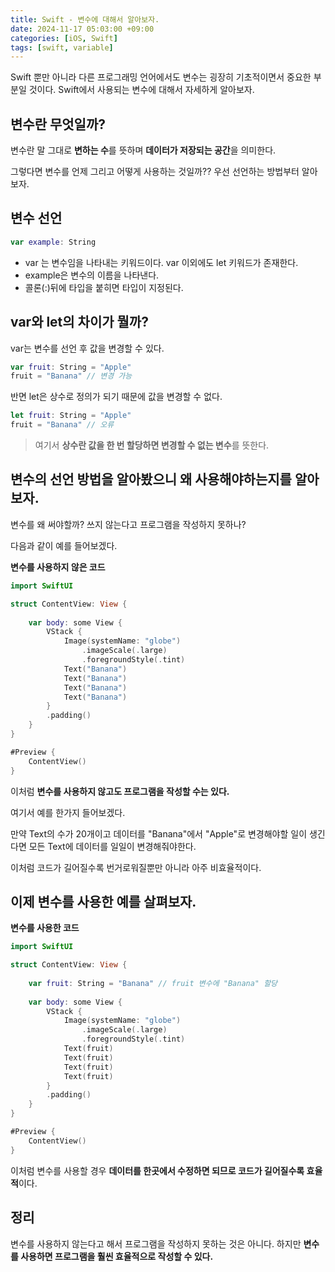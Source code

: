```yaml
---
title: Swift - 변수에 대해서 알아보자.
date: 2024-11-17 05:03:00 +09:00
categories: [iOS, Swift]
tags: [swift, variable]
---
```


Swift 뿐만 아니라 다른 프로그래밍 언어에서도 변수는 굉장히 기초적이면서 중요한 부분일 것이다. Swift에서 사용되는 변수에 대해서 자세하게 알아보자.

## **변수란 무엇일까?**
변수란 말 그대로 **변하는 수**를 뜻하며 **데이터가 저장되는 공간**을 의미한다.

그렇다면 변수를 언제 그리고 어떻게 사용하는 것일까??
우선 선언하는 방법부터 알아보자.

## **변수 선언**
```swift
var example: String
```
- var 는 변수임을 나타내는 키워드이다. var 이외에도 let 키워드가 존재한다.
- example은 변수의 이름을 나타낸다.
- 콜론(:)뒤에 타입을 붙히면 타입이 지정된다.

## **var와 let의 차이가 뭘까?**
var는 변수를 선언 후 값을 변경할 수 있다.
```swift
var fruit: String = "Apple"
fruit = "Banana" // 변경 가능
```
반면 let은 상수로 정의가 되기 때문에 값을 변경할 수 없다.
```swift
let fruit: String = "Apple"
fruit = "Banana" // 오류
```

> 여기서 **상수란 값을 한 번 할당하면 변경할 수 없는 변수**를 뜻한다.

## **변수의 선언 방법을 알아봤으니 왜 사용해야하는지를 알아보자.**

변수를 왜 써야할까? 쓰지 않는다고 프로그램을 작성하지 못하나?

다음과 같이 예를 들어보겠다.

**변수를 사용하지 않은 코드**
```swift
import SwiftUI

struct ContentView: View {
    
    var body: some View {
        VStack {
            Image(systemName: "globe")
                .imageScale(.large)
                .foregroundStyle(.tint)
            Text("Banana")
            Text("Banana")
            Text("Banana")
            Text("Banana")
        }
        .padding()
    }
}

#Preview {
    ContentView()
}
```
이처럼 **변수를 사용하지 않고도 프로그램을 작성할 수는 있다.**

여기서 예를 한가지 들어보겠다.

만약 Text의 수가 20개이고 데이터를 "Banana"에서 "Apple"로 변경해야할 일이 생긴다면 모든 Text에 데이터를 일일이 변경해줘야한다.

이처럼 코드가 길어질수록 번거로워질뿐만 아니라 아주 비효율적이다.

## **이제 변수를 사용한 예를 살펴보자.**

**변수를 사용한 코드**
```swift
import SwiftUI

struct ContentView: View {
    
    var fruit: String = "Banana" // fruit 변수에 "Banana" 할당
    
    var body: some View {
        VStack {
            Image(systemName: "globe")
                .imageScale(.large)
                .foregroundStyle(.tint)
            Text(fruit)
            Text(fruit)
            Text(fruit)
            Text(fruit)
        }
        .padding()
    }
}

#Preview {
    ContentView()
}
```
이처럼 변수를 사용할 경우 **데이터를 한곳에서 수정하면 되므로 코드가 길어질수록 효율적**이다.

## **정리**
변수를 사용하지 않는다고 해서 프로그램을 작성하지 못하는 것은 아니다.
하지만 **변수를 사용하면 프로그램을 훨씬 효율적으로 작성할 수 있다.**
